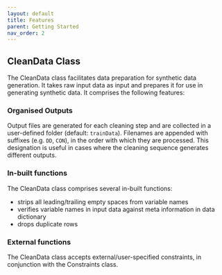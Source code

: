 ```yaml
---
layout: default
title: Features
parent: Getting Started
nav_order: 2
---
```


## CleanData Class
The CleanData class facilitates data preparation for synthetic data generation. It takes raw input data as input and prepares it for use in generating synthetic data. It comprises the following features:

### Organised Outputs
Output files are generated for each cleaning step and are collected in a user-defined folder (default: `trainData`). 
Filenames are appended with suffixes (e.g. `DD`, `CON`), in the order with which they are processed. This designation is useful in cases where the cleaning sequence generates different outputs.

### In-built functions
The CleanData class comprises several in-built functions:
*   strips all leading/trailing empty spaces from variable names
*   verifies variable names in input data against meta information in data dictionary
*   drops duplicate rows

### External functions
The CleanData class accepts external/user-specified constraints, in conjunction with the Constraints class.